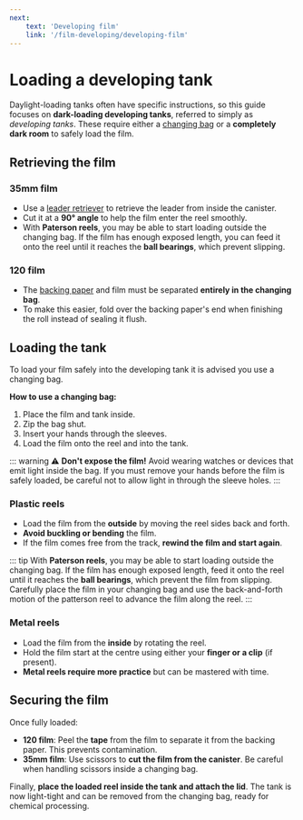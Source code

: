 ```yaml
---
next:
    text: 'Developing film'
    link: '/film-developing/developing-film'
---
```

# Loading a developing tank

Daylight-loading tanks often have specific instructions, so this guide focuses on **dark-loading developing tanks**, referred to simply as *developing tanks*. 
These require either a [changing bag](/film-developing/equipment-and-materials#changing-bag) or a **completely dark room** to safely load the film. 

## Retrieving the film

### 35mm film

- Use a [leader retriever](/appendix/how-to-use-a-leader-retriever) to retrieve the leader from inside the canister. 
- Cut it at a **90° angle** to help the film enter the reel smoothly. 
- With **Paterson reels**, you may be able to start loading outside the changing bag. If the film has enough exposed length, you can feed it onto the reel until it reaches the **ball bearings**, which prevent slipping. 

### 120 film

- The [backing paper](/glossary#backing-paper) and film must be separated **entirely in the changing bag**. 
- To make this easier, fold over the backing paper's end when finishing the roll instead of sealing it flush.

## Loading the tank

To load your film safely into the developing tank it is advised you use a changing bag.

**How to use a changing bag:** 

1. Place the film and tank inside. 
2. Zip the bag shut. 
3. Insert your hands through the sleeves. 
4. Load the film onto the reel and into the tank. 

::: warning ⚠ **Don't expose the film!** 
Avoid wearing watches or devices that emit light inside the bag. 
If you must remove your hands before the film is safely loaded, be careful not to allow light in through the sleeve holes.
:::

### Plastic reels

- Load the film from the **outside** by moving the reel sides back and forth. 
- **Avoid buckling or bending** the film. 
- If the film comes free from the track, **rewind the film and start again**. 

::: tip 
With **Paterson reels**, you may be able to start loading outside the changing bag. 
If the film has enough exposed length, feed it onto the reel until it reaches the **ball bearings**, which prevent the film from slipping.
Carefully place the film in your changing bag and use the back-and-forth motion of the patterson reel to advance the film along the reel. 
:::

### Metal reels

- Load the film from the **inside** by rotating the reel. 
- Hold the film start at the centre using either your **finger or a clip** (if present). 
- **Metal reels require more practice** but can be mastered with time. 

## Securing the film

Once fully loaded: 

- **120 film**: Peel the **tape** from the film to separate it from the backing paper. This prevents contamination. 
- **35mm film**: Use scissors to **cut the film from the canister**. Be careful when handling scissors inside a changing bag. 

Finally, **place the loaded reel inside the tank and attach the lid**. The tank is now light-tight and can be removed from the changing bag, ready for chemical processing. 
